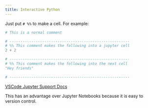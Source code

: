 ```yaml
---
title: Interactive Python
---
```


Just put `# %%` to make a cell. For example:

```python
# This is a normal comment

# -------------------------------------------------------
# %% This comment makes the following into a jupyter cell
2 + 2

# -------------------------------------------------------
# %% This comment makes the following into the next cell
"Hey friends"

# -------------------------------------------------------
```

[VSCode Jupyter Support Docs](https://code.visualstudio.com/docs/python/jupyter-support-py)

This has an advantage over Jupyter Notebooks because it is easy to version control.


